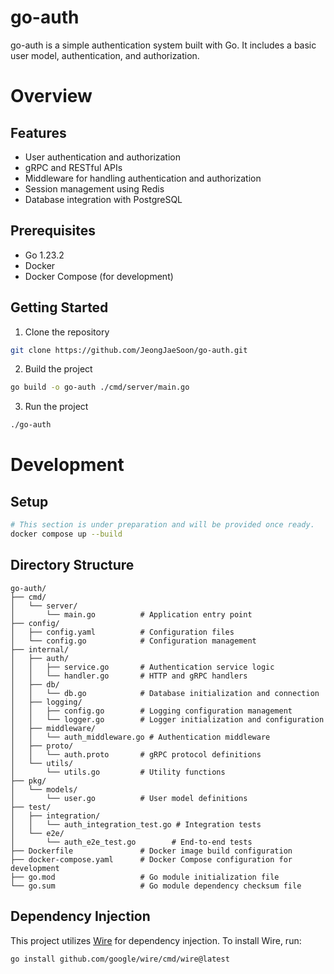# go-auth

go-auth is a simple authentication system built with Go. It includes a basic user model, authentication, and authorization.

# Overview

## Features

- User authentication and authorization
- gRPC and RESTful APIs
- Middleware for handling authentication and authorization
- Session management using Redis
- Database integration with PostgreSQL

## Prerequisites

- Go 1.23.2
- Docker
- Docker Compose (for development)

## Getting Started

1. Clone the repository

```bash
git clone https://github.com/JeongJaeSoon/go-auth.git
```

2. Build the project

```bash
go build -o go-auth ./cmd/server/main.go
```

3. Run the project

```bash
./go-auth
```

# Development

## Setup

```bash
# This section is under preparation and will be provided once ready.
docker compose up --build
```

## Directory Structure

```
go-auth/
├── cmd/
│   └── server/
│       └── main.go          # Application entry point
├── config/
│   ├── config.yaml          # Configuration files
│   └── config.go            # Configuration management
├── internal/
│   ├── auth/
│   │   ├── service.go       # Authentication service logic
│   │   └── handler.go       # HTTP and gRPC handlers
│   ├── db/
│   │   └── db.go            # Database initialization and connection
│   ├── logging/
│   │   ├── config.go        # Logging configuration management
│   │   └── logger.go        # Logger initialization and configuration
│   ├── middleware/
│   │   └── auth_middleware.go # Authentication middleware
│   ├── proto/
│   │   └── auth.proto       # gRPC protocol definitions
│   └── utils/
│       └── utils.go         # Utility functions
├── pkg/
│   └── models/
│       └── user.go          # User model definitions
├── test/
│   ├── integration/
│   │   └── auth_integration_test.go # Integration tests
│   └── e2e/
│       └── auth_e2e_test.go        # End-to-end tests
├── Dockerfile               # Docker image build configuration
├── docker-compose.yaml      # Docker Compose configuration for development
├── go.mod                   # Go module initialization file
└── go.sum                   # Go module dependency checksum file
```

## Dependency Injection

This project utilizes [Wire](https://github.com/google/wire) for dependency injection. To install Wire, run:

```bash
go install github.com/google/wire/cmd/wire@latest
```
